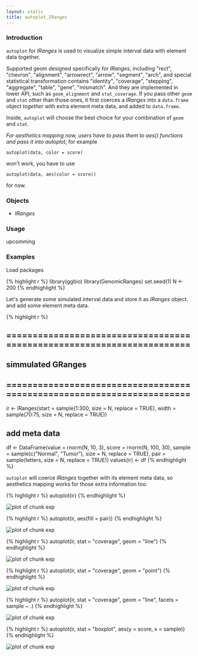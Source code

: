 ```yaml
---
layout: static
title: autoplot_IRanges
---
```





### Introduction

`autoplot` for *IRanges* is used to visualize simple interval data with element
data together.

Supported geom designed specifically for *IRanges*, including "rect", "chevron",
"alignment", "arrowrect", "arrow", "segment", "arch", and special statistical
transformation contains "identity", "coverage", "stepping", "aggregate",
"table", "gene", "mismatch". And they are implemented in lower API, such as
`geom_alignment` and `stat_coverage`. If you pass other `geom` and `stat` other
than those ones, it first coerces a *IRanges* into a `data.frame` object
*together* with extra element meta data, and added to `data.frame`.


Inside, `autoplot` will choose the best choice for your combination of `geom`
and `stat`.

_For aesthetics mapping now, users have to pass them to aes() functions and
pass it into autoplot_, for example
    
	autoplot(data, color = score)
	
won't work, you have to use 

    autoplot(data, aes(color = score))
	
for now.	

### Objects
  * *IRanges*
  
### Usage
  upcomming

### Examples
Load packages


{% highlight r %}
library(ggbio)
library(GenomicRanges)
set.seed(1)
N <- 200
{% endhighlight %}



  
Let's generate some simulated interval data and store it as *IRanges*
object. and add some element meta data.


{% highlight r %}
## ======================================================================
## simmulated GRanges
## ======================================================================
ir <- IRanges(start = sample(1:300, size = N, replace = TRUE), width = sample(70:75, 
    size = N, replace = TRUE))
## add meta data
df <- DataFrame(value = rnorm(N, 10, 3), score = rnorm(N, 100, 30), 
    sample = sample(c("Normal", "Tumor"), size = N, replace = TRUE), pair = sample(letters, 
        size = N, replace = TRUE))
values(ir) <- df
{% endhighlight %}




`autoplot` will coerce *IRanges* together with its element meta data, so
aesthetics mapping works for those extra information too.


{% highlight r %}
autoplot(ir)
{% endhighlight %}

![plot of chunk exp](http://tengfei.github.com/ggbio/autoplot/autoplot_IRanges-exp1.png) 

{% highlight r %}
autoplot(ir, aes(fill = pair))
{% endhighlight %}

![plot of chunk exp](http://tengfei.github.com/ggbio/autoplot/autoplot_IRanges-exp2.png) 

{% highlight r %}
autoplot(ir, stat = "coverage", geom = "line")
{% endhighlight %}

![plot of chunk exp](http://tengfei.github.com/ggbio/autoplot/autoplot_IRanges-exp3.png) 

{% highlight r %}
autoplot(ir, stat = "coverage", geom = "point")
{% endhighlight %}

![plot of chunk exp](http://tengfei.github.com/ggbio/autoplot/autoplot_IRanges-exp4.png) 

{% highlight r %}
autoplot(ir, stat = "coverage", geom = "line", facets = sample ~ 
    .)
{% endhighlight %}

![plot of chunk exp](http://tengfei.github.com/ggbio/autoplot/autoplot_IRanges-exp5.png) 

{% highlight r %}
autoplot(ir, stat = "boxplot", aes(y = score, x = sample))
{% endhighlight %}

![plot of chunk exp](http://tengfei.github.com/ggbio/autoplot/autoplot_IRanges-exp6.png) 


